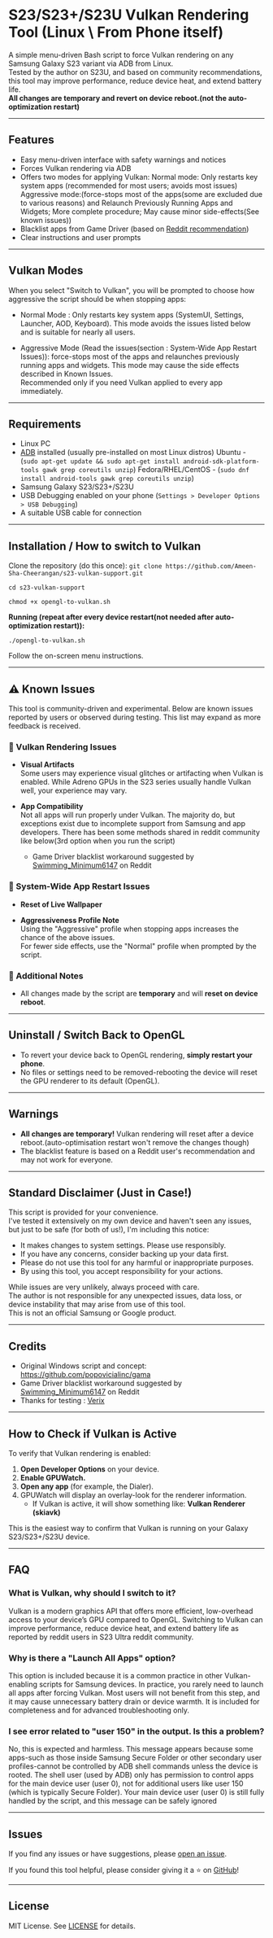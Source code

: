 # S23/S23+/S23U Vulkan Rendering Tool (Linux \ From Phone itself)

A simple menu-driven Bash script to force Vulkan rendering on any Samsung Galaxy S23 variant via ADB from Linux.  
Tested by the author on S23U, and based on community recommendations, this tool may improve performance, reduce device heat, and extend battery life.  
**All changes are temporary and revert on device reboot.(not the auto-optimization restart)**

---

## Features

- Easy menu-driven interface with safety warnings and notices
- Forces Vulkan rendering via ADB
- Offers two modes for applying Vulkan:
      Normal mode: Only restarts key system apps (recommended for most users; avoids most issues)
      Aggressive mode:(force-stops most of the apps(some are excluded due to various reasons) and Relaunch Previously Running Apps and Widgets; More complete procedure; May cause minor side-effects(See known issues)) 
- Blacklist apps from Game Driver (based on [Reddit recommendation](https://www.reddit.com/r/GalaxyS23Ultra/comments/1kgnzru/comment/mr0qdd4/))
- Clear instructions and user prompts

---
## Vulkan Modes
When you select "Switch to Vulkan", you will be prompted to choose how aggressive the script should be when stopping apps:

- Normal Mode :
      Only restarts key system apps (SystemUI, Settings, Launcher, AOD, Keyboard).
      This mode avoids the issues listed below and is suitable for nearly all users.

- Aggressive Mode (Read the issues(section : System-Wide App Restart Issues)):
      force-stops most of the apps and relaunches previously running apps and widgets.
      This mode may cause the side effects described in Known Issues.      
      Recommended only if you need Vulkan applied to every app immediately.

---
## Requirements

- Linux PC
- [ADB](https://developer.android.com/tools/adb) installed (usually pre-installed on most Linux distros)
      Ubuntu - (`sudo apt-get update && sudo apt-get install android-sdk-platform-tools gawk grep coreutils unzip`)
      Fedora/RHEL/CentOS - (`sudo dnf install android-tools gawk grep coreutils unzip`)
- Samsung Galaxy S23/S23+/S23U
- USB Debugging enabled on your phone (`Settings > Developer Options > USB Debugging`)
- A suitable USB cable for connection

---

## Installation / How to switch to Vulkan
Clone the repository (do this once):
`git clone https://github.com/Ameen-Sha-Cheerangan/s23-vulkan-support.git`

`cd s23-vulkan-support`

`chmod +x opengl-to-vulkan.sh`

**Running (repeat after every device restart(not needed after auto-optimization restart)):**

`./opengl-to-vulkan.sh`

Follow the on-screen menu instructions.

---



## ⚠️ Known Issues

This tool is community-driven and experimental. Below are known issues reported by users or observed during testing. This list may expand as more feedback is received.


### 🔸 Vulkan Rendering Issues

- **Visual Artifacts**  
  Some users may experience visual glitches or artifacting when Vulkan is enabled. While Adreno GPUs in the S23 series usually handle Vulkan well, your experience may vary.

- **App Compatibility**  
  Not all apps will run properly under Vulkan. The majority do, but exceptions exist due to incomplete support from Samsung and app developers. There has been some methods shared in reddit community like below(3rd option when you run the script)
  - Game Driver blacklist workaround suggested by [Swimming_Minimum6147](https://www.reddit.com/r/GalaxyS23Ultra/comments/1kgnzru/comment/mr0qdd4/) on Reddit

### 🔸 System-Wide App Restart Issues

- **Reset of Live Wallpaper**

- **Aggressiveness Profile Note**  
  Using the "Aggressive" profile when stopping apps increases the chance of the above issues.  
  For fewer side effects, use the "Normal" profile when prompted by the script.

  

### 🔸 Additional Notes

- All changes made by the script are **temporary** and will **reset on device reboot**.
---

## Uninstall / Switch Back to OpenGL

- To revert your device back to OpenGL rendering, **simply restart your phone**.  
- No files or settings need to be removed-rebooting the device will reset the GPU renderer to its default (OpenGL).


---

## Warnings

- **All changes are temporary!** Vulkan rendering will reset after a device reboot.(auto-optimisation restart won't remove the changes though)
- The blacklist feature is based on a Reddit user's recommendation and may not work for everyone.


---
## Standard Disclaimer (Just in Case!)

This script is provided for your convenience.  
I've tested it extensively on my own device and haven't seen any issues,  
but just to be safe (for both of us!), I'm including this notice:

- It makes changes to system settings. Please use responsibly.
- If you have any concerns, consider backing up your data first.
- Please do not use this tool for any harmful or inappropriate purposes.
- By using this tool, you accept responsibility for your actions.

While issues are very unlikely, always proceed with care.  
The author is not responsible for any unexpected issues, data loss, or device instability that may arise from use of this tool.  
This is not an official Samsung or Google product.

---

## Credits

- Original Windows script and concept: https://github.com/popovicialinc/gama
- Game Driver blacklist workaround suggested by [Swimming_Minimum6147](https://www.reddit.com/r/GalaxyS23Ultra/comments/1kgnzru/comment/mr0qdd4/) on Reddit
- Thanks for testing : [Verix](https://github.com/Veriiix)
---

## How to Check if Vulkan is Active

To verify that Vulkan rendering is enabled:

1. **Open Developer Options** on your device.
2. **Enable GPUWatch.**
3. **Open any app** (for example, the Dialer).
4. GPUWatch will display an overlay-look for the renderer information.
   - If Vulkan is active, it will show something like: **Vulkan Renderer (skiavk)**

This is the easiest way to confirm that Vulkan is running on your Galaxy S23/S23+/S23U device.

---
## FAQ

### What is Vulkan, why should I switch to it?

Vulkan is a modern graphics API that offers more efficient, low-overhead access to your device’s GPU compared to OpenGL. Switching to Vulkan can improve performance, reduce device heat, and extend battery life as reported by reddit users in S23 Ultra reddit community.

### Why is there a "Launch All Apps" option?

This option is included because it is a common practice in other Vulkan-enabling scripts for Samsung devices. In practice, you rarely need to launch all apps after forcing Vulkan. Most users will not benefit from this step, and it may cause unnecessary battery drain or device warmth. It is included for completeness and for advanced troubleshooting only.

### I see error related to "user 150" in the output. Is this a problem?

No, this is expected and harmless. This message appears because some apps-such as those inside Samsung Secure Folder or other secondary user profiles-cannot be controlled by ADB shell commands unless the device is rooted. The shell user (used by ADB) only has permission to control apps for the main device user (user 0), not for additional users like user 150 (which is typically Secure Folder). Your main device user (user 0) is still fully handled by the script, and this message can be safely ignored

---
## Issues

If you find any issues or have suggestions, please [open an issue](https://github.com/Ameen-Sha-Cheerangan/s23-vulkan-support/issues).

If you found this tool helpful, please consider giving it a ⭐ on [GitHub](https://github.com/Ameen-Sha-Cheerangan/s23-vulkan-support)!


---
## License

MIT License. See [LICENSE](LICENSE) for details.
